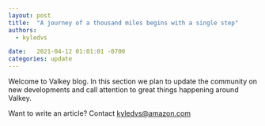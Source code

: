 ```yaml
---
layout: post
title:  "A journey of a thousand miles begins with a single step"
authors: 
  - kyledvs

date:   2021-04-12 01:01:01 -0700
categories: update
---
```


Welcome to Valkey blog. In this section we plan to update the community on new developments and call attention to great things happening around Valkey.

Want to write an article? Contact [kyledvs@amazon.com](mailto:kyledvs@amazon.com)
